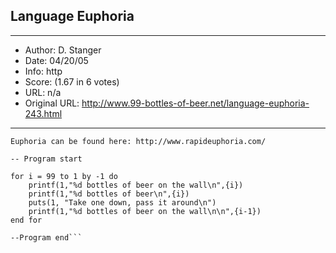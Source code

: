 
## Language Euphoria ##
---
- Author: D. Stanger
- Date: 04/20/05
- Info: http
- Score:  (1.67 in 6 votes)
- URL: n/a
- Original URL: http://www.99-bottles-of-beer.net/language-euphoria-243.html
---

```By: D. Stanger. 
Euphoria can be found here: http://www.rapideuphoria.com/

-- Program start

for i = 99 to 1 by -1 do
	printf(1,"%d bottles of beer on the wall\n",{i})
	printf(1,"%d bottles of beer\n",{i})
	puts(1, "Take one down, pass it around\n")
	printf(1,"%d bottles of beer on the wall\n\n",{i-1})
end for

--Program end```